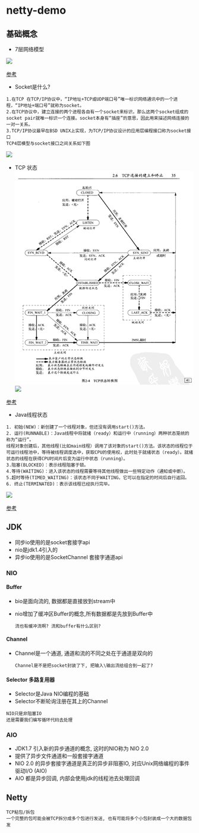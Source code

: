 # netty-demo

## 基础概念

- 7层网络模型

![](https://images0.cnblogs.com/blog/405501/201503/131300141675737.png)

[参考](https://www.cnblogs.com/cyyljw/p/10578056.html)
- Socket是什么?

```text
1.在TCP 在TCP/IP协议中，“IP地址+TCP或UDP端口号”唯一标识网络通讯中的一个进程，“IP地址+端口号”就称为socket。
2.在TCP协议中，建立连接的两个进程各自有一个socket来标识，那么这两个socket组成的socket pair就唯一标识一个连接。socket本身有“插座”的意思，因此用来描述网络连接的一对一关系。
3.TCP/IP协议最早在BSD UNIX上实现，为TCP/IP协议设计的应用层编程接口称为socket接口
TCP4层模型与socket接口之间关系如下图
```
![](https://img-blog.csdn.net/20170207231402155?watermark/2/text/aHR0cDovL2Jsb2cuY3Nkbi5uZXQvemVyb193aXR0eQ==/font/5a6L5L2T/fontsize/400/fill/I0JBQkFCMA==/dissolve/70/gravity/SouthEast)

- TCP 状态
![](https://github.com/yuanjunliu/netty-demo/blob/master/src/main/resources/imgs/tcp%E7%8A%B6%E6%80%81%E8%BD%AC%E6%8D%A2.png)
![](https://img-blog.csdn.net/20170208150054638?watermark/2/text/aHR0cDovL2Jsb2cuY3Nkbi5uZXQvemVyb193aXR0eQ==/font/5a6L5L2T/fontsize/400/fill/I0JBQkFCMA==/dissolve/70/gravity/SouthEast)

[参考](https://blog.csdn.net/zero_witty/article/details/54920148)

- Java线程状态

```text
1. 初始(NEW)：新创建了一个线程对象，但还没有调用start()方法。
2. 运行(RUNNABLE)：Java线程中将就绪（ready）和运行中（running）两种状态笼统的称为“运行”。
线程对象创建后，其他线程(比如main线程）调用了该对象的start()方法。该状态的线程位于可运行线程池中，等待被线程调度选中，获取CPU的使用权，此时处于就绪状态（ready）。就绪状态的线程在获得CPU时间片后变为运行中状态（running）。
3.阻塞(BLOCKED)：表示线程阻塞于锁。
4.等待(WAITING)：进入该状态的线程需要等待其他线程做出一些特定动作（通知或中断）。
5.超时等待(TIMED_WAITING)：该状态不同于WAITING，它可以在指定的时间后自行返回。
6. 终止(TERMINATED)：表示该线程已经执行完毕。
```
![](https://img-blog.csdn.net/2018070117435683?watermark/2/text/aHR0cHM6Ly9ibG9nLmNzZG4ubmV0L3BhbmdlMTk5MQ==/font/5a6L5L2T/fontsize/400/fill/I0JBQkFCMA==/dissolve/70)

[参考](https://blog.csdn.net/qq_22771739/article/details/82529874)

## JDK

- 同步io使用的是socket套接字api
- nio是jdk1.4引入的
- 异步io使用的是SocketChannel 套接字通道api

### NIO

#### Buffer

- bio是面向流的, 数据都是直接放到stream中
- nio增加了缓冲区Buffer的概念,所有数据都是先放到Buffer中

    `流也有缓冲流啊? 流和buffer有什么区别?`
    

#### Channel

- Channel是一个通道, 通道和流的不同之处在于通道是双向的

    `Channel是不是把socket封装了下, 把输入\输出流给组合到一起了?`

#### Selector 多路复用器

- Selector是Java NIO编程的基础
- Selector不断轮询注册在其上的Channel

```
NIO只是非阻塞IO
还是需要我们编写循环代码去处理
```
### AIO

- JDK1.7 引入新的异步通道的概念, 这时的NIO称为 NIO 2.0
- 提供了异步文件通道和一般套接字通道
- NIO 2.0 的异步套接字通道是真正的异步非阻塞IO, 对应Unix网络编程的事件驱动I/O (AIO)
- AIO 都是异步回调, 内部会使用jdk的线程池去处理回调

## Netty

```
TCP粘包/拆包
一个完整的包可能会被TCP拆分成多个包进行发送, 也有可能将多个小包封装成一个大的数据包发
```

